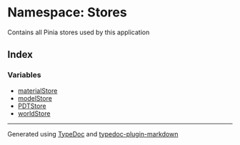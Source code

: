 # Namespace: Stores

Contains all Pinia stores used by this application

## Index

### Variables

-   [materialStore](variables/variable.materialStore.md)
-   [modelStore](variables/variable.modelStore.md)
-   [PDTStore](variables/variable.PDTStore.md)
-   [worldStore](variables/variable.worldStore.md)

---

Generated using [TypeDoc](https://typedoc.org/) and [typedoc-plugin-markdown](https://www.npmjs.com/package/typedoc-plugin-markdown)
